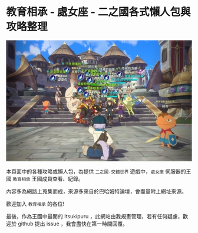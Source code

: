 # 教育相承 - 處女座 - 二之國各式懶人包與攻略整理

![First King](figures/landpage/first_king_ko.jpg)

本頁面中的各種攻略或懶人包，為提供 `二之國-交錯世界` 遊戲中，`處女座` 伺服器的王國 `教育相承` 王國成員查看、紀錄。

內容多為網路上蒐集而成，來源多來自於巴哈姆特論壇，會盡量附上網址來源。

歡迎加入 `教育相承` 的各位!

最後，作為王國中最閒的 Itsukipuru ，此網站由我規畫管理，若有任何疑慮，歡迎於 github 提出 issue ，我會盡快在第一時間回覆。